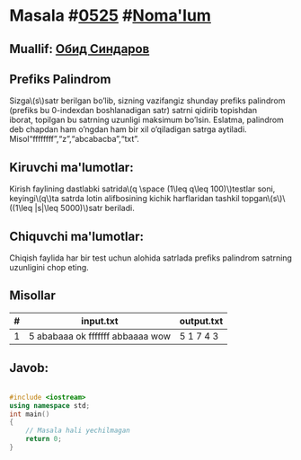 
<h1>Masala #<a href="https://robocontest.uz/tasks/0525">0525</a> #<a href="https://robocontest.uz/tasks?category=1">Noma'lum</a></h1>
<h2> Muallif: <a href="https://robocontest.uz/profile/thecr4sh">Обид Синдаров</a></h2>
<h2>Prefiks Palindrom</h2>
<p>Sizga\(s\)satr berilgan bo’lib, sizning vazifangiz shunday prefiks palindrom (prefiks bu 0-indexdan boshlanadigan satr) satrni qidirib topishdan iborat, topilgan bu satrning uzunligi maksimum bo’lsin.
Eslatma, palindrom deb chapdan ham o’ngdan ham bir xil o’qiladigan satrga aytiladi. Misol“ffffffff”,“z”,“abcabacba”,“txt”.</p>
<h2>Kiruvchi ma'lumotlar:</h2>
<p>Kirish faylining dastlabki satrida\(q \space (1\leq q\leq 100)\)testlar soni, keyingi\(q\)ta satrda lotin alifbosining kichik harflaridan tashkil topgan\(s\)\((1\leq |s|\leq 5000)\)satr beriladi.</p>
<h2>Chiquvchi ma'lumotlar:</h2>
<p>Chiqish faylida har bir test uchun alohida satrlada prefiks palindrom satrning uzunligini chop eting.</p>
<h2>Misollar</h2>
<table>
    <thead>
        <tr>
            <th>#</th>
            <th>input.txt</th>
            <th>output.txt</th>
        </tr>
    </thead>
    <tbody>
            <tr>
                <td>1</td>
                <td>5
ababaaa
ok
fffffff
abbaaaa
wow</td>
                <td>5
1
7
4
3</td>
            </tr>
    </tbody>
    </table>
    
<h2>Javob:</h2>

######
```cpp
#include <iostream>
using namespace std;
int main()
{
    // Masala hali yechilmagan
    return 0;
}
```
